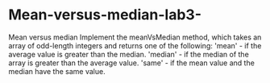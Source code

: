 # Mean-versus-median-lab3-

Mean versus median
Implement the meanVsMedian method, which takes an array of odd-length integers and returns one of the following:
'mean' - if the average value is greater than the median.
'median' - if the median of the array is greater than the average value.
'same' - if the mean value and the median have the same value.

